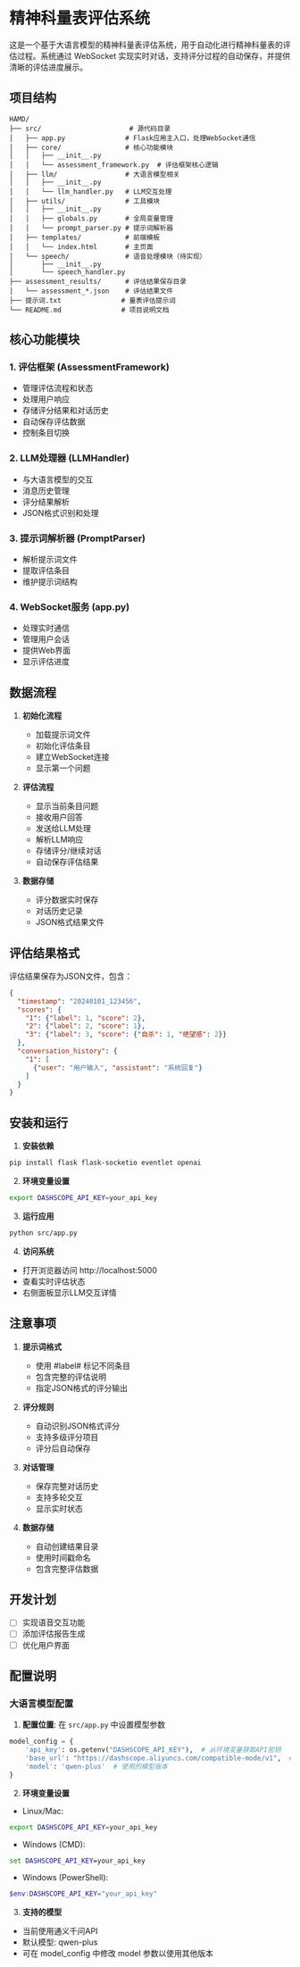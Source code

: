 # 精神科量表评估系统

这是一个基于大语言模型的精神科量表评估系统，用于自动化进行精神科量表的评估过程。系统通过 WebSocket 实现实时对话，支持评分过程的自动保存，并提供清晰的评估进度展示。

## 项目结构

```
HAMD/
├── src/                      # 源代码目录
│   ├── app.py               # Flask应用主入口，处理WebSocket通信
│   ├── core/                # 核心功能模块
│   │   ├── __init__.py
│   │   └── assessment_framework.py  # 评估框架核心逻辑
│   ├── llm/                 # 大语言模型相关
│   │   ├── __init__.py
│   │   └── llm_handler.py   # LLM交互处理
│   ├── utils/               # 工具模块
│   │   ├── __init__.py
│   │   ├── globals.py       # 全局变量管理
│   │   └── prompt_parser.py # 提示词解析器
│   ├── templates/           # 前端模板
│   │   └── index.html       # 主页面
│   └── speech/              # 语音处理模块（待实现）
│       ├── __init__.py
│       └── speech_handler.py
├── assessment_results/      # 评估结果保存目录
│   └── assessment_*.json    # 评估结果文件
├── 提示词.txt               # 量表评估提示词
└── README.md               # 项目说明文档
```

## 核心功能模块

### 1. 评估框架 (AssessmentFramework)
- 管理评估流程和状态
- 处理用户响应
- 存储评分结果和对话历史
- 自动保存评估数据
- 控制条目切换

### 2. LLM处理器 (LLMHandler)
- 与大语言模型的交互
- 消息历史管理
- 评分结果解析
- JSON格式识别和处理

### 3. 提示词解析器 (PromptParser)
- 解析提示词文件
- 提取评估条目
- 维护提示词结构

### 4. WebSocket服务 (app.py)
- 处理实时通信
- 管理用户会话
- 提供Web界面
- 显示评估进度

## 数据流程

1. **初始化流程**
   - 加载提示词文件
   - 初始化评估条目
   - 建立WebSocket连接
   - 显示第一个问题

2. **评估流程**
   - 显示当前条目问题
   - 接收用户回答
   - 发送给LLM处理
   - 解析LLM响应
   - 存储评分/继续对话
   - 自动保存评估结果

3. **数据存储**
   - 评分数据实时保存
   - 对话历史记录
   - JSON格式结果文件

## 评估结果格式

评估结果保存为JSON文件，包含：
```json
{
  "timestamp": "20240101_123456",
  "scores": {
    "1": {"label": 1, "score": 2},
    "2": {"label": 2, "score": 1},
    "3": {"label": 3, "score": {"自杀": 1, "绝望感": 2}}
  },
  "conversation_history": {
    "1": [
      {"user": "用户输入", "assistant": "系统回复"}
    ]
  }
}
```

## 安装和运行

1. **安装依赖**
```bash
pip install flask flask-socketio eventlet openai
```

2. **环境变量设置**
```bash
export DASHSCOPE_API_KEY=your_api_key
```

3. **运行应用**
```bash
python src/app.py
```

4. **访问系统**
- 打开浏览器访问 http://localhost:5000
- 查看实时评估状态
- 右侧面板显示LLM交互详情

## 注意事项

1. **提示词格式**
   - 使用 #label# 标记不同条目
   - 包含完整的评估说明
   - 指定JSON格式的评分输出

2. **评分规则**
   - 自动识别JSON格式评分
   - 支持多级评分项目
   - 评分后自动保存

3. **对话管理**
   - 保存完整对话历史
   - 支持多轮交互
   - 显示实时状态

4. **数据存储**
   - 自动创建结果目录
   - 使用时间戳命名
   - 包含完整评估数据

## 开发计划

- [ ] 实现语音交互功能
- [ ] 添加评估报告生成
- [ ] 优化用户界面

## 配置说明

### 大语言模型配置
1. **配置位置**: 在 `src/app.py` 中设置模型参数
```python
model_config = {
    'api_key': os.getenv("DASHSCOPE_API_KEY"),  # 从环境变量获取API密钥
    'base_url': "https://dashscope.aliyuncs.com/compatible-mode/v1",  # 通义千问API地址
    'model': 'qwen-plus'  # 使用的模型版本
}
```

2. **环境变量设置**
- Linux/Mac:
```bash
export DASHSCOPE_API_KEY=your_api_key
```
- Windows (CMD):
```cmd
set DASHSCOPE_API_KEY=your_api_key
```
- Windows (PowerShell):
```powershell
$env:DASHSCOPE_API_KEY="your_api_key"
```

3. **支持的模型**
- 当前使用通义千问API
- 默认模型: qwen-plus
- 可在 model_config 中修改 model 参数以使用其他版本